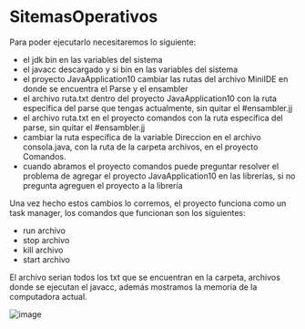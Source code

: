 # SitemasOperativos
Para poder ejecutarlo necesitaremos lo siguiente:

- el jdk bin en las variables del sistema
- el javacc descargado y si bin en las variables del sistema
- el proyecto JavaApplication10 cambiar las rutas del archivo MiniIDE en donde se encuentra el Parse y el ensambler
- el archivo ruta.txt dentro del proyecto JavaApplication10 con la ruta específica del parse que tengas actualmente, sin quitar el #ensambler.jj
- el archivo ruta.txt en el proyecto comandos con la ruta específica del parse, sin quitar el #ensambler.jj
- cambiar la ruta específica de la variable Direccion en el archivo consola.java, con la ruta de la carpeta archivos, en el proyecto Comandos.
- cuando abramos el proyecto comandos puede preguntar resolver el problema de agregar el proyecto JavaApplication10 en las librerías, si no pregunta agreguen el proyecto a la librería

Una vez hecho estos cambios lo corremos, el proyecto funciona como un task manager, los comandos que funcionan son los siguientes:
- run archivo
- stop archivo
- kill archivo
- start archivo

El archivo serian todos los txt que se encuentran en la carpeta, archivos donde se ejecutan el javacc, además mostramos la memoria de la computadora actual.

![image](https://user-images.githubusercontent.com/65196566/167525521-edeff88e-1559-4baf-b238-f59d2d45476e.png)




